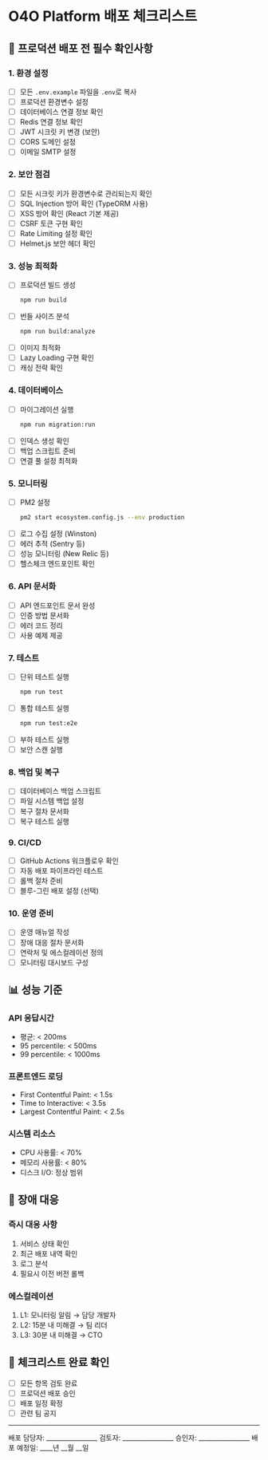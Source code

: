 # O4O Platform 배포 체크리스트

## 🚀 프로덕션 배포 전 필수 확인사항

### 1. 환경 설정
- [ ] 모든 `.env.example` 파일을 `.env`로 복사
- [ ] 프로덕션 환경변수 설정
- [ ] 데이터베이스 연결 정보 확인
- [ ] Redis 연결 정보 확인
- [ ] JWT 시크릿 키 변경 (보안)
- [ ] CORS 도메인 설정
- [ ] 이메일 SMTP 설정

### 2. 보안 점검
- [ ] 모든 시크릿 키가 환경변수로 관리되는지 확인
- [ ] SQL Injection 방어 확인 (TypeORM 사용)
- [ ] XSS 방어 확인 (React 기본 제공)
- [ ] CSRF 토큰 구현 확인
- [ ] Rate Limiting 설정 확인
- [ ] Helmet.js 보안 헤더 확인

### 3. 성능 최적화
- [ ] 프로덕션 빌드 생성
  ```bash
  npm run build
  ```
- [ ] 번들 사이즈 분석
  ```bash
  npm run build:analyze
  ```
- [ ] 이미지 최적화
- [ ] Lazy Loading 구현 확인
- [ ] 캐싱 전략 확인

### 4. 데이터베이스
- [ ] 마이그레이션 실행
  ```bash
  npm run migration:run
  ```
- [ ] 인덱스 생성 확인
- [ ] 백업 스크립트 준비
- [ ] 연결 풀 설정 최적화

### 5. 모니터링
- [ ] PM2 설정
  ```bash
  pm2 start ecosystem.config.js --env production
  ```
- [ ] 로그 수집 설정 (Winston)
- [ ] 에러 추적 (Sentry 등)
- [ ] 성능 모니터링 (New Relic 등)
- [ ] 헬스체크 엔드포인트 확인

### 6. API 문서화
- [ ] API 엔드포인트 문서 완성
- [ ] 인증 방법 문서화
- [ ] 에러 코드 정리
- [ ] 사용 예제 제공

### 7. 테스트
- [ ] 단위 테스트 실행
  ```bash
  npm run test
  ```
- [ ] 통합 테스트 실행
  ```bash
  npm run test:e2e
  ```
- [ ] 부하 테스트 실행
- [ ] 보안 스캔 실행

### 8. 백업 및 복구
- [ ] 데이터베이스 백업 스크립트
- [ ] 파일 시스템 백업 설정
- [ ] 복구 절차 문서화
- [ ] 복구 테스트 실행

### 9. CI/CD
- [ ] GitHub Actions 워크플로우 확인
- [ ] 자동 배포 파이프라인 테스트
- [ ] 롤백 절차 준비
- [ ] 블루-그린 배포 설정 (선택)

### 10. 운영 준비
- [ ] 운영 매뉴얼 작성
- [ ] 장애 대응 절차 문서화
- [ ] 연락처 및 에스컬레이션 정의
- [ ] 모니터링 대시보드 구성

## 📊 성능 기준

### API 응답시간
- 평균: < 200ms
- 95 percentile: < 500ms
- 99 percentile: < 1000ms

### 프론트엔드 로딩
- First Contentful Paint: < 1.5s
- Time to Interactive: < 3.5s
- Largest Contentful Paint: < 2.5s

### 시스템 리소스
- CPU 사용률: < 70%
- 메모리 사용률: < 80%
- 디스크 I/O: 정상 범위

## 🚨 장애 대응

### 즉시 대응 사항
1. 서비스 상태 확인
2. 최근 배포 내역 확인
3. 로그 분석
4. 필요시 이전 버전 롤백

### 에스컬레이션
1. L1: 모니터링 알림 → 담당 개발자
2. L2: 15분 내 미해결 → 팀 리더
3. L3: 30분 내 미해결 → CTO

## 📝 체크리스트 완료 확인

- [ ] 모든 항목 검토 완료
- [ ] 프로덕션 배포 승인
- [ ] 배포 일정 확정
- [ ] 관련 팀 공지

---

배포 담당자: ________________
검토자: ________________
승인자: ________________
배포 예정일: ____년 __월 __일